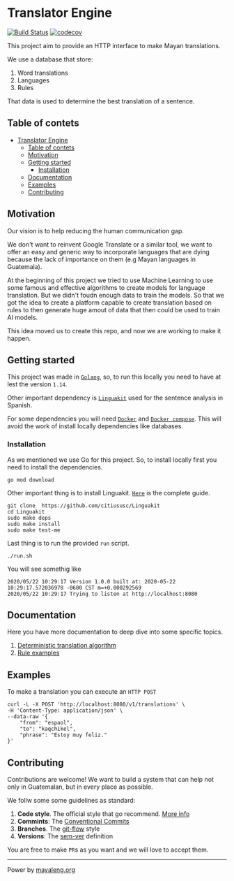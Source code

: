 # Translator Engine 

[![Build Status](https://travis-ci.org/mayaleng/engine.svg?branch=master)](https://travis-ci.org/mayaleng/engine) [![codecov](https://codecov.io/gh/mayaleng/engine/branch/master/graph/badge.svg)](https://codecov.io/gh/mayaleng/engine)

This project aim to provide an HTTP interface to make Mayan translations.

We use a database that store:
1. Word translations
2. Languages
3. Rules

That data is used to determine the best translation of a sentence.

## Table of contets

- [Translator Engine](#translator-engine)
  - [Table of contets](#table-of-contets)
  - [Motivation](#motivation)
  - [Getting started](#getting-started)
    - [Installation](#installation)
  - [Documentation](#documentation)
  - [Examples](#examples)
  - [Contributing](#contributing)

## Motivation

Our vision is to help reducing the human communication gap.

We don't want to reinvent Google Translate or a similar tool, we want to offer an easy and generic way to incorporate languages that are dying because the lack of importance on them (e.g Mayan languages in Guatemala).

At the beginning of this project we tried to use Machine Learning to use some famous and effective algorithms to create models for language translation. But we didn't foudn enough data to train the models. So that we got the idea to create a platform capable to create translation based on rules to then generate huge amout of data that then could be used to train AI models.

This idea moved us to create this repo, and now we are working to make it happen.

## Getting started

This project was made in [`Golang`](https://golang.org), so, to run this locally you need to have at lest the version `1.14`.

Other important dependency is [`Linguakit`](https://github.com/citiususc/Linguakit) used for the sentence analysis in Spanish.

For some dependencies you will need [`Docker`](https://docs.docker.com/get-docker/) and [`Docker compose`](https://docs.docker.com/compose/). This will avoid the work of install locally dependencies like databases.

### Installation

As we mentioned we use Go for this project. So, to install locally first you need to install the dependencies.

```
go mod download
```

Other important thing is to install Linguakit. [`Here`](https://github.com/citiususc/Linguakit) is the complete guide.

```
git clone  https://github.com/citiususc/Linguakit
cd Linguakit
sudo make deps
sudo make install
sudo make test-me
```

Last thing is to run the provided `run` script.

```
./run.sh
```

You will see somethig like
```
2020/05/22 10:29:17 Version 1.0.0 built at: 2020-05-22 10:29:17.572036978 -0600 CST m=+0.000292569
2020/05/22 10:29:17 Trying to listen at http://localhost:8080
```

## Documentation

Here you have more documentation to deep dive into some specific topics.

1. [Deterministic translation algorithm](docs/algorithm.md)
2. [Rule examples](docs/rulesresources.md)

## Examples
To make a translation you can execute an `HTTP POST`

```
curl -L -X POST 'http://localhost:8080/v1/translations' \
-H 'Content-Type: application/json' \
--data-raw '{
	"from": "espaol",
	"to": "kaqchikel",
	"phrase": "Estoy muy feliz."
}'
```

## Contributing

Contributions are welcome! We want to build a system that can help not only in Guatemalan, but in every place as possible.

We follw some some guidelines as standard:
1. **Code style**. The official style that go recommend. [More info](https://golang.org/doc/effective_go.html)
2. **Commints**: The [Conventional Commits](https://www.conventionalcommits.org/en/v1.0.0/) 
3. **Branches**. The [git-flow](https://danielkummer.github.io/git-flow-cheatsheet/) style
4. **Versions**: The [sem-ver](https://semver.org/) definition

You are free to make  `PR`s as you want and we will love to accept them.

---
Power by [mayaleng.org](https://docs.mayaleng.org)

